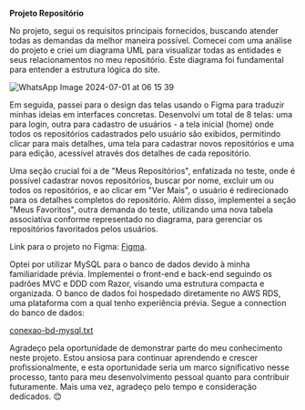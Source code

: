**Projeto Repositório**


No projeto, segui os requisitos principais fornecidos, buscando atender todas as demandas da melhor maneira possível. Comecei com uma análise do projeto e criei um diagrama UML para visualizar todas as entidades e seus relacionamentos no meu repositório. Este diagrama foi fundamental para entender a estrutura lógica do site.


![WhatsApp Image 2024-07-01 at 06 15 39](https://github.com/annybuch/app-repository/assets/132410900/fd078fd5-2e0e-40c1-b274-0335067e3393)


Em seguida, passei para o design das telas usando o Figma para traduzir minhas ideias em interfaces concretas. Desenvolvi um total de 8 telas: uma para login, outra para cadastro de usuários - a tela inicial (home) onde todos os repositórios cadastrados pelo usuário são exibidos, permitindo clicar para mais detalhes, uma tela para cadastrar novos repositórios e uma para edição, acessível através dos detalhes de cada repositório.

Uma seção crucial foi a de "Meus Repositórios", enfatizada no teste, onde é possível cadastrar novos repositórios, buscar por nome, excluir um ou todos os repositórios, e ao clicar em "Ver Mais", o usuário é redirecionado para os detalhes completos do repositório. Além disso, implementei a seção "Meus Favoritos", outra demanda do teste, utilizando uma nova tabela associativa conforme representado no diagrama, para gerenciar os repositórios favoritados pelos usuários.


Link para o projeto no Figma: [Figma](https://www.figma.com/design/E6kUeZ7GyIeu1oh5sLVScj/Repositorio?node-id=0-1&t=3eYET7hGFVDOnlwq-1).


Optei por utilizar MySQL para o banco de dados devido à minha familiaridade prévia. Implementei o front-end e back-end seguindo os padrões MVC e DDD com Razor, visando uma estrutura compacta e organizada. O banco de dados foi hospedado diretamente no AWS RDS, uma plataforma com a qual tenho experiência prévia. Segue a connection do banco de dados:


[conexao-bd-mysql.txt](https://github.com/user-attachments/files/16050621/conexao-bd-mysql.txt)


Agradeço pela oportunidade de demonstrar parte do meu conhecimento neste projeto. Estou ansiosa para continuar aprendendo e crescer profissionalmente, e esta oportunidade seria um marco significativo nesse processo, tanto para meu desenvolvimento pessoal quanto para contribuir futuramente. Mais uma vez, agradeço pelo tempo e consideração dedicados. 😊
